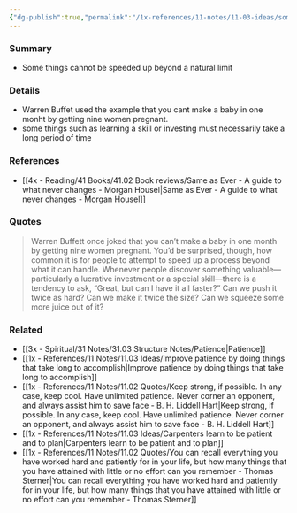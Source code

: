 ```yaml
---
{"dg-publish":true,"permalink":"/1x-references/11-notes/11-03-ideas/some-things-cannot-be-speeded-up-beyond-a-natural-limit/","title":"Some things cannot be speeded up beyond a natural limit","created":"2025-07-03T21:35:33.274+03:00","updated":"2025-07-04T07:34:04.468+03:00"}
---
```



### Summary
- Some things cannot be speeded up beyond a natural limit

### Details
- Warren Buffet used the example that you cant make a baby in one monht by getting nine women pregnant.
- some things such as learning a skill or investing must necessarily take a long period of time

### References
- [[4x - Reading/41 Books/41.02 Book reviews/Same as Ever - A guide to what never changes - Morgan Housel\|Same as Ever - A guide to what never changes - Morgan Housel]]

### Quotes
> Warren Buffett once joked that you can’t make a baby in one month by getting nine women pregnant.
> You’d be surprised, though, how common it is for people to attempt to speed up a process beyond what it can handle.
> Whenever people discover something valuable—particularly a lucrative investment or a special skill—there is a tendency to ask, “Great, but can I have it all faster?” Can we push it twice as hard? Can we make it twice the size? Can we squeeze some more juice out of it?



### Related
- [[3x - Spiritual/31 Notes/31.03 Structure Notes/Patience\|Patience]]
- [[1x - References/11 Notes/11.03 Ideas/Improve patience by doing things that take long to accomplish\|Improve patience by doing things that take long to accomplish]]
- [[1x - References/11 Notes/11.02 Quotes/Keep strong, if possible. In any case, keep cool. Have unlimited patience. Never corner an opponent, and always assist him to save face - B. H. Liddell Hart\|Keep strong, if possible. In any case, keep cool. Have unlimited patience. Never corner an opponent, and always assist him to save face - B. H. Liddell Hart]]
- [[1x - References/11 Notes/11.03 Ideas/Carpenters learn to be patient and to plan\|Carpenters learn to be patient and to plan]]
- [[1x - References/11 Notes/11.02 Quotes/You can recall everything you have worked hard and patiently for in your life, but how many things that you have attained with little or no effort can you remember - Thomas Sterner\|You can recall everything you have worked hard and patiently for in your life, but how many things that you have attained with little or no effort can you remember - Thomas Sterner]]